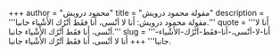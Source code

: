 +++
author = "محمود درويش"
title = "مقولة محمود درويش"
description = '''مقولة محمود درويش: أَنا لا أنْسى، أَنا فقَط أتْرُك الأَشْياء جانبا.'''
quote = '''أَنا لا أنْسى، أَنا فقَط أتْرُك الأَشْياء جانبا.'''
slug = '''أَنا-لا-أنْسى،-أَنا-فقَط-أتْرُك-الأَشْياء-جانبا'''
+++
أَنا لا أنْسى، أَنا فقَط أتْرُك الأَشْياء جانبا.
